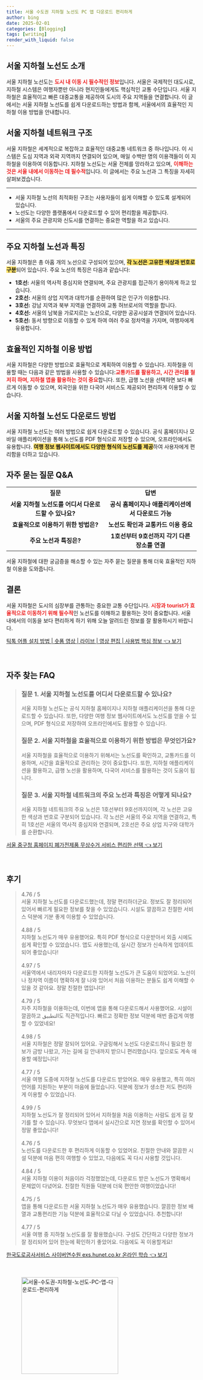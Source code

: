 ```yaml
---
title: 서울 수도권 지하철 노선도 PC 앱 다운로드 편리하게
author: bing
date: 2025-02-01
categories: [Blogging]
tags: [writing]
render_with_liquid: false
---
```



<h2 id='서울-지하철-노선도-소개'>서울 지하철 노선도 소개</h2>

<p>서울 지하철 노선도는 <b><span style="color: #ee2323;">도시 내 이동 시 필수적인 정보</span></b>입니다. 서울은 국제적인 대도시로, 지하철 시스템은 여행자뿐만 아니라 현지인들에게도 핵심적인 교통 수단입니다. 서울 지하철은 효율적이고 빠른 대중교통을 제공하여 도시의 주요 지역들을 연결합니다. 이 글에서는 서울 지하철 노선도를 쉽게 다운로드하는 방법과 함께, 서울에서의 효율적인 지하철 이용 방법을 안내합니다.</p>

<h2 id='서울-지하철-네트워크-구조'>서울 지하철 네트워크 구조</h2>

<p>서울 지하철은 세계적으로 복잡하고 효율적인 대중교통 네트워크 중 하나입니다. 이 시스템은 도심 지역과 외곽 지역까지 연결되어 있으며, 매일 수백만 명의 이용객들이 이 지하철을 이용하여 이동합니다. 지하철 노선도는 서울 전체를 망라하고 있으며, <b><span style="color: #ee2323;">이해하는 것은 서울 내에서 이동하는 데 필수적</span></b>입니다. 이 글에서는 주요 노선과 그 특징을 자세히 살펴보겠습니다.</p>

<hr />

<ul>
    <li>서울 지하철 노선의 최적화된 구조는 사용자들이 쉽게 이해할 수 있도록 설계되어 있습니다.</li>
    <li>노선도는 다양한 플랫폼에서 다운로드할 수 있어 편리함을 제공합니다.</li>
    <li>서울의 주요 관광지와 신도시를 연결하는 중요한 역할을 하고 있습니다.</li>
</ul>

<hr />

<h2 id='주요-지하철-노선과-특징'>주요 지하철 노선과 특징</h2>

<p>서울 지하철은 총 아홉 개의 노선으로 구성되어 있으며, <b><span style="background-color: #ffe066;">각 노선은 고유한 색상과 번호로 구분</span></b>되어 있습니다. 주요 노선의 특징은 다음과 같습니다:</p>

<ul>
    <li><b>1호선:</b> 서울의 역사적 중심지와 연결되며, 주요 관광지를 접근하기 용이하게 하고 있습니다.</li>
    <li><b>2호선:</b> 서울의 상업 지역과 대학가를 순환하여 많은 인구가 이용합니다.</li>
    <li><b>3호선:</b> 강남 지역과 북부 지역을 연결하여 교통 허브로서의 역할을 합니다.</li>
    <li><b>4호선:</b> 서울의 남북을 가로지르는 노선으로, 다양한 공공시설과 연결되어 있습니다.</li>
    <li><b>5호선:</b> 동서 방향으로 이동할 수 있게 하여 여러 주요 정차역을 가지며, 여행자에게 유용합니다.</li>
</ul>

<h2 id='효율적인-지하철-이용-방법'>효율적인 지하철 이용 방법</h2>

<p>서울 지하철은 다양한 방법으로 효율적으로 계획하여 이용할 수 있습니다. 지하철을 이용할 때는 다음과 같은 방법을 사용할 수 있습니다:<b><span style="color: #ee2323;">교통카드를 활용하고, 시간 관리를 철저히 하며, 지하철 앱을 활용하는 것이 중요</span></b>합니다. 또한, 급행 노선을 선택하면 보다 빠르게 이동할 수 있으며, 외국인을 위한 다국어 서비스도 제공되어 편리하게 이용할 수 있습니다.</p>

<h2 id='서울-지하철-노선도-다운로드-방법'>서울 지하철 노선도 다운로드 방법</h2>

<p>서울 지하철 노선도는 여러 방법으로 쉽게 다운로드할 수 있습니다. 공식 홈페이지나 모바일 애플리케이션을 통해 노선도를 PDF 형식으로 저장할 수 있으며, 오프라인에서도 유용합니다. <b><span style="background-color: #ffe066;">여행 정보 웹사이트에서도 다양한 형식의 노선도를 제공</span></b>하여 사용자에게 편리함을 더하고 있습니다.</p>

<h2 id='자주-묻는-질문-QNA'>자주 묻는 질문 Q&A</h2>

<table>
    <tr>
        <td style="text-align: center; height: 17px;"><b>질문</b></td>
        <td style="text-align: center; height: 17px;"><b>답변</b></td>
    </tr>
    <tr>
        <td style="text-align: center; height: 17px;"><b>서울 지하철 노선도를 어디서 다운로드할 수 있나요?</b></td>
        <td style="text-align: center; height: 17px;"><b>공식 홈페이지나 애플리케이션에서 다운로드 가능</b></td>
    </tr>
    <tr>
        <td style="text-align: center; height: 17px;"><b>효율적으로 이용하기 위한 방법은?</b></td>
        <td style="text-align: center; height: 17px;"><b>노선도 확인과 교통카드 이용 중요</b></td>
    </tr>
    <tr>
        <td style="text-align: center; height: 17px;"><b>주요 노선과 특징은?</b></td>
        <td style="text-align: center; height: 17px;"><b>1호선부터 9호선까지 각기 다른 장소를 연결</b></td>
    </tr>
</table>

<p>서울 지하철에 대한 궁금증을 해소할 수 있는 자주 묻는 질문을 통해 더욱 효율적인 지하철 이용을 도와줍니다.</p>

<h2 id='결론'>결론</h2>

<p>서울 지하철은 도시의 심장부를 관통하는 중요한 교통 수단입니다. <b><span style="color: #ee2323;">시장과 tourist가 효율적으로 이동하기 위해 필수적</span></b>인 노선도를 이해하고 활용하는 것이 중요합니다. 서울 내에서의 이동을 보다 편리하게 하기 위해 오늘 알려드린 정보를 잘 활용하시기 바랍니다.</p>


<p><a class="click-button" title="틱톡 어플 설치 방법 | 숏폼 영상 | 라이브 | 영상 편집 | 사용법 핵심 정보" href="https://yellowplanner.github.io/posts/%ED%8B%B1%ED%86%A1-%EC%96%B4%ED%94%8C-%EC%84%A4%EC%B9%98-%EB%B0%A9%EB%B2%95-%EC%88%8F%ED%8F%BC-%EC%98%81%EC%83%81-%EB%9D%BC%EC%9D%B4%EB%B8%8C-%EC%98%81%EC%83%81-%ED%8E%B8%EC%A7%91-%EC%82%AC%EC%9A%A9%EB%B2%95-%ED%95%B5%EC%8B%AC-%EC%A0%95%EB%B3%B4/" rel="dofollow">틱톡 어플 설치 방법 | 숏폼 영상 | 라이브 | 영상 편집 | 사용법 핵심 정보 👈 보기</a></p><br>
<h2 id='자주_찾는_FAQ'>자주 찾는 FAQ</h2>
<div itemscope="" itemtype="https://schema.org/FAQPage"> 
<blockquote> 
<div itemscope="" itemprop="mainEntity" itemtype="https://schema.org/Question"> 
<h3 itemprop="name">질문 1. 서울 지하철 노선도를 어디서 다운로드할 수 있나요? </h3> 
<div itemscope="" itemprop="acceptedAnswer" itemtype="https://schema.org/Answer"> 
<span itemprop="text"> 
<p>서울 지하철 노선도는 공식 지하철 홈페이지나 지하철 애플리케이션을 통해 다운로드할 수 있습니다. 또한, 다양한 여행 정보 웹사이트에서도 노선도를 얻을 수 있으며, PDF 형식으로 저장하여 오프라인에서도 활용할 수 있습니다.</p> 
</span> 
</div> 
</div> 
<div itemscope="" itemprop="mainEntity" itemtype="https://schema.org/Question"> 
<h3 itemprop="name">질문 2. 서울 지하철을 효율적으로 이용하기 위한 방법은 무엇인가요? </h3> 
<div itemscope="" itemprop="acceptedAnswer" itemtype="https://schema.org/Answer"> 
<span itemprop="text"> 
<p>서울 지하철을 효율적으로 이용하기 위해서는 노선도를 확인하고, 교통카드를 이용하며, 시간을 효율적으로 관리하는 것이 중요합니다. 또한, 지하철 애플리케이션을 활용하고, 급행 노선을 활용하며, 다국어 서비스를 활용하는 것이 도움이 됩니다.</p> 
</span> 
</div> 
</div> 
<div itemscope="" itemprop="mainEntity" itemtype="https://schema.org/Question"> 
<h3 itemprop="name">질문 3. 서울 지하철 네트워크의 주요 노선과 특징은 어떻게 되나요? </h3> 
<div itemscope="" itemprop="acceptedAnswer" itemtype="https://schema.org/Answer"> 
<span itemprop="text"> 
<p>서울 지하철 네트워크의 주요 노선은 1호선부터 9호선까지이며, 각 노선은 고유한 색상과 번호로 구분되어 있습니다. 각 노선은 서울의 주요 지역을 연결하고, 특히 1호선은 서울의 역사적 중심지와 연결되며, 2호선은 주요 상업 지구와 대학가를 순환합니다.</p> 
</span> 
</div> 
</div> 
</blockquote> 
</div>
<p><a class="click-button" title="서울 중구청 홈페이지 폐가전제품 무상수거 서비스 편리한 선택" href="https://yellowplanner.github.io/posts/%EC%84%9C%EC%9A%B8-%EC%A4%91%EA%B5%AC%EC%B2%AD-%ED%99%88%ED%8E%98%EC%9D%B4%EC%A7%80-%ED%8F%90%EA%B0%80%EC%A0%84%EC%A0%9C%ED%92%88-%EB%AC%B4%EC%83%81%EC%88%98%EA%B1%B0-%EC%84%9C%EB%B9%84%EC%8A%A4-%ED%8E%B8%EB%A6%AC%ED%95%9C-%EC%84%A0%ED%83%9D/" rel="dofollow">서울 중구청 홈페이지 폐가전제품 무상수거 서비스 편리한 선택 👈 보기</a></p><br>
<h2 id='후기'>후기</h2>
<div itemscope itemtype="https://schema.org/Product">
  <blockquote>
  <div itemprop="review" itemscope itemtype="https://schema.org/Review">
      <div itemprop="reviewRating" itemscope itemtype="https://schema.org/Rating"> <span itemprop="ratingValue">4.76</span> / <span itemprop="bestRating">5</span> </div>
      <span itemprop="reviewBody">서울 지하철 노선도를 다운로드했는데, 정말 편리하더군요. 정보도 잘 정리되어 있어서 빠르게 필요한 정보를 찾을 수 있었습니다. 시설도 깔끔하고 친절한 서비스 덕분에 기분 좋게 이용할 수 있었습니다.</span>
  </div>
  <br>
  <div itemprop="review" itemscope itemtype="https://schema.org/Review">
      <div itemprop="reviewRating" itemscope itemtype="https://schema.org/Rating"> <span itemprop="ratingValue">4.88</span> / <span itemprop="bestRating">5</span> </div>
      <span itemprop="reviewBody">지하철 노선도가 매우 유용했어요. 특히 PDF 형식으로 다운받아서 외출 시에도 쉽게 확인할 수 있었습니다. 앱도 사용했는데, 실시간 정보가 신속하게 업데이트되어 좋았습니다!</span>
  </div>
  <br>
  <div itemprop="review" itemscope itemtype="https://schema.org/Review">
      <div itemprop="reviewRating" itemscope itemtype="https://schema.org/Rating"> <span itemprop="ratingValue">4.97</span> / <span itemprop="bestRating">5</span> </div>
      <span itemprop="reviewBody">서울역에서 내리자마자 다운로드한 지하철 노선도가 큰 도움이 되었어요. 노선이나 정차역 이름이 명확하게 잘 나와 있어서 처음 이용하는 분들도 쉽게 이해할 수 있을 것 같아요. 정말 친절한 앱입니다!</span>
  </div>
  <br>
  <div itemprop="review" itemscope itemtype="https://schema.org/Review">
      <div itemprop="reviewRating" itemscope itemtype="https://schema.org/Rating"> <span itemprop="ratingValue">4.79</span> / <span itemprop="bestRating">5</span> </div>
      <span itemprop="reviewBody">자주 지하철을 이용하는데, 이번에 앱을 통해 다운로드해서 사용했어요. 시설이 깔끔하고 التطبيق도 직관적입니다. 빠르고 정확한 정보 덕분에 매번 즐겁게 여행할 수 있었네요!</span>
  </div>
  <br>
  <div itemprop="review" itemscope itemtype="https://schema.org/Review">
      <div itemprop="reviewRating" itemscope itemtype="https://schema.org/Rating"> <span itemprop="ratingValue">4.98</span> / <span itemprop="bestRating">5</span> </div>
      <span itemprop="reviewBody">서울 지하철은 정말 잘되어 있어요. 구글링해서 노선도 다운로드하니 필요한 정보가 금방 나왔고, 가는 길에 길 안내까지 받으니 편리했습니다. 앞으로도 계속 애용할 예정입니다!</span>
  </div>
  <br>
  <div itemprop="review" itemscope itemtype="https://schema.org/Review">
      <div itemprop="reviewRating" itemscope itemtype="https://schema.org/Rating"> <span itemprop="ratingValue">4.77</span> / <span itemprop="bestRating">5</span> </div>
      <span itemprop="reviewBody">서울 여행 도중에 지하철 노선도를 다운로드 받았어요. 매우 유용했고, 특히 여러 언어를 지원하는 부분이 마음에 들었습니다. 덕분에 정보가 생소한 저도 편리하게 이용할 수 있었습니다.</span>
  </div>
  <br>
  <div itemprop="review" itemscope itemtype="https://schema.org/Review">
      <div itemprop="reviewRating" itemscope itemtype="https://schema.org/Rating"> <span itemprop="ratingValue">4.99</span> / <span itemprop="bestRating">5</span> </div>
      <span itemprop="reviewBody">지하철 노선도가 잘 정리되어 있어서 지하철을 처음 이용하는 사람도 쉽게 길 찾기를 할 수 있습니다. 무엇보다 앱에서 실시간으로 지연 정보를 확인할 수 있어서 정말 좋았습니다!</span>
  </div>
  <br>
  <div itemprop="review" itemscope itemtype="https://schema.org/Review">
      <div itemprop="reviewRating" itemscope itemtype="https://schema.org/Rating"> <span itemprop="ratingValue">4.76</span> / <span itemprop="bestRating">5</span> </div>
      <span itemprop="reviewBody">노선도를 다운로드한 후 편리하게 이동할 수 있었어요. 친절한 안내와 깔끔한 시설 덕분에 마음 편히 여행할 수 있었고, 다음에도 꼭 다시 사용할 것입니다.</span>
  </div>
  <br>
  <div itemprop="review" itemscope itemtype="https://schema.org/Review">
      <div itemprop="reviewRating" itemscope itemtype="https://schema.org/Rating"> <span itemprop="ratingValue">4.84</span> / <span itemprop="bestRating">5</span> </div>
      <span itemprop="reviewBody">서울 지하철 이용이 처음이라 걱정했었는데, 다운로드 받은 노선도가 명확해서 문제없이 다녔어요. 친절한 직원들 덕분에 더욱 편안한 여행이었습니다!</span>
  </div>
  <br>
  <div itemprop="review" itemscope itemtype="https://schema.org/Review">
      <div itemprop="reviewRating" itemscope itemtype="https://schema.org/Rating"> <span itemprop="ratingValue">4.75</span> / <span itemprop="bestRating">5</span> </div>
      <span itemprop="reviewBody">앱을 통해 다운로드한 서울 지하철 노선도가 매우 유용했습니다. 깔끔한 정보 배열과 교통편리한 기능 덕분에 효율적으로 다닐 수 있었습니다. 추천합니다!</span>
  </div>
  <br>
  <div itemprop="review" itemscope itemtype="https://schema.org/Review">
      <div itemprop="reviewRating" itemscope itemtype="https://schema.org/Rating"> <span itemprop="ratingValue">4.77</span> / <span itemprop="bestRating">5</span> </div>
      <span itemprop="reviewBody">서울 여행 중 지하철 노선도를 잘 활용했습니다. 구성도 간단하고 다양한 정보가 잘 정리되어 있어 한눈에 확인하기 좋았어요. 다음에도 꼭 이용할게요!</span>
  </div>
  </blockquote>
</div>
<p><a class="click-button" title="한국도로공사서비스 사이버연수원 exs.hunet.co.kr 온라인 학습" href="https://yellowplanner.github.io/posts/%ED%95%9C%EA%B5%AD%EB%8F%84%EB%A1%9C%EA%B3%B5%EC%82%AC%EC%84%9C%EB%B9%84%EC%8A%A4-%EC%82%AC%EC%9D%B4%EB%B2%84%EC%97%B0%EC%88%98%EC%9B%90-exs.hunet.co.kr-%EC%98%A8%EB%9D%BC%EC%9D%B8-%ED%95%99%EC%8A%B5/" rel="dofollow">한국도로공사서비스 사이버연수원 exs.hunet.co.kr 온라인 학습 👈 보기</a></p><br>
<figure class="image"><img src="https://yellowplanner.github.io/assets/img/thumbnail/서울-수도권-지하철-노선도-PC-앱-다운로드-편리하게.webp" alt="서울-수도권-지하철-노선도-PC-앱-다운로드-편리하게" width="256" height="256"></figure>